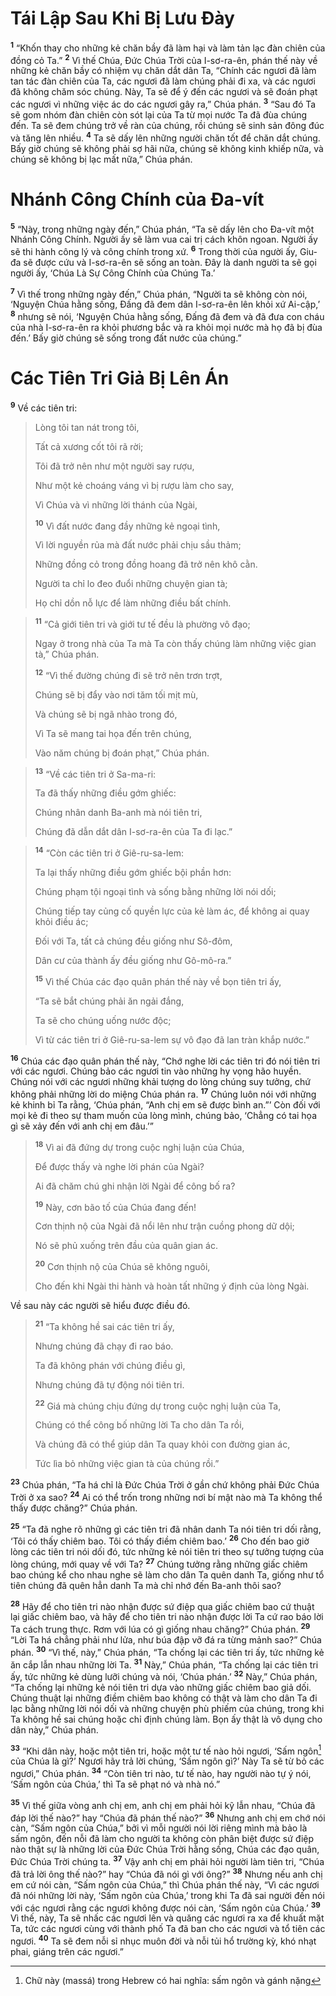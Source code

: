 # Tái Lập Sau Khi Bị Lưu Ðày
<sup><b>1</b></sup> “Khốn thay cho những kẻ chăn bầy đã làm hại và làm tản lạc đàn chiên của đồng cỏ Ta.” <sup><b>2</b></sup> Vì thế Chúa, Ðức Chúa Trời của I-sơ-ra-ên, phán thế này về những kẻ chăn bầy có nhiệm vụ chăn dắt dân Ta, “Chính các ngươi đã làm tan tác đàn chiên của Ta, các ngươi đã làm chúng phải đi xa, và các ngươi đã không chăm sóc chúng. Này, Ta sẽ để ý đến các ngươi và sẽ đoán phạt các ngươi vì những việc ác do các ngươi gây ra,” Chúa phán. <sup><b>3</b></sup> “Sau đó Ta sẽ gom nhóm đàn chiên còn sót lại của Ta từ mọi nước Ta đã đùa chúng đến. Ta sẽ đem chúng trở về ràn của chúng, rồi chúng sẽ sinh sản đông đúc và tăng lên nhiều. <sup><b>4</b></sup> Ta sẽ dấy lên những người chăn tốt để chăn dắt chúng. Bấy giờ chúng sẽ không phải sợ hãi nữa, chúng sẽ không kinh khiếp nữa, và chúng sẽ không bị lạc mất nữa,” Chúa phán.


# Nhánh Công Chính của Ða-vít
<sup><b>5</b></sup> “Này, trong những ngày đến,” Chúa phán, “Ta sẽ dấy lên cho Ða-vít một Nhánh Công Chính. Người ấy sẽ làm vua cai trị cách khôn ngoan. Người ấy sẽ thi hành công lý và công chính trong xứ. <sup><b>6</b></sup> Trong thời của người ấy, Giu-đa sẽ được cứu và I-sơ-ra-ên sẽ sống an toàn. Ðây là danh người ta sẽ gọi người ấy, ‘Chúa Là Sự Công Chính của Chúng Ta.’

<sup><b>7</b></sup> Vì thế trong những ngày đến,” Chúa phán, “Người ta sẽ không còn nói, ‘Nguyện Chúa hằng sống, Ðấng đã đem dân I-sơ-ra-ên lên khỏi xứ Ai-cập,’ <sup><b>8</b></sup> nhưng sẽ nói, ‘Nguyện Chúa hằng sống, Ðấng đã đem và đã đưa con cháu của nhà I-sơ-ra-ên ra khỏi phương bắc và ra khỏi mọi nước mà họ đã bị đùa đến.’ Bấy giờ chúng sẽ sống trong đất nước của chúng.”


# Các Tiên Tri Giả Bị Lên Án
<sup><b>9</b></sup> Về các tiên tri:


> Lòng tôi tan nát trong tôi,
> 
> Tất cả xương cốt tôi rã rời;
> 
> Tôi đã trở nên như một người say rượu,
> 
> Như một kẻ choáng váng vì bị rượu làm cho say,
> 
> Vì Chúa và vì những lời thánh của Ngài,
> 
> <sup><b>10</b></sup> Vì đất nước đang đầy những kẻ ngoại tình,
> 
> Vì lời nguyền rủa mà đất nước phải chịu sầu thảm;
> 
> Những đồng cỏ trong đồng hoang đã trở nên khô cằn.
> 
> Người ta chỉ lo đeo đuổi những chuyện gian tà;
> 
> Họ chỉ dồn nỗ lực để làm những điều bất chính.
>


> <sup><b>11</b></sup> “Cả giới tiên tri và giới tư tế đều là phường vô đạo;
> 
> Ngay ở trong nhà của Ta mà Ta còn thấy chúng làm những việc gian tà,” Chúa phán.
> 
> <sup><b>12</b></sup> “Vì thế đường chúng đi sẽ trở nên trơn trợt,
> 
> Chúng sẽ bị đẩy vào nơi tăm tối mịt mù,
> 
> Và chúng sẽ bị ngã nhào trong đó,
> 
> Vì Ta sẽ mang tai họa đến trên chúng,
> 
> Vào năm chúng bị đoán phạt,” Chúa phán.
>


> <sup><b>13</b></sup> “Về các tiên tri ở Sa-ma-ri:
> 
> Ta đã thấy những điều gớm ghiếc:
> 
> Chúng nhân danh Ba-anh mà nói tiên tri,
> 
> Chúng đã dẫn dắt dân I-sơ-ra-ên của Ta đi lạc.”
>


> <sup><b>14</b></sup> “Còn các tiên tri ở Giê-ru-sa-lem:
> 
> Ta lại thấy những điều gớm ghiếc bội phần hơn:
> 
> Chúng phạm tội ngoại tình và sống bằng những lời nói dối;
> 
> Chúng tiếp tay củng cố quyền lực của kẻ làm ác, để không ai quay khỏi điều ác;
> 
> Ðối với Ta, tất cả chúng đều giống như Sô-đôm,
> 
> Dân cư của thành ấy đều giống như Gô-mô-ra.”
> 
> <sup><b>15</b></sup> Vì thế Chúa các đạo quân phán thế này về bọn tiên tri ấy,
> 
> “Ta sẽ bắt chúng phải ăn ngải đắng,
> 
> Ta sẽ cho chúng uống nước độc;
> 
> Vì từ các tiên tri ở Giê-ru-sa-lem sự vô đạo đã lan tràn khắp nước.”
>

<sup><b>16</b></sup> Chúa các đạo quân phán thế này, “Chớ nghe lời các tiên tri đó nói tiên tri với các ngươi. Chúng bảo các ngươi tin vào những hy vọng hão huyền. Chúng nói với các ngươi những khải tượng do lòng chúng suy tưởng, chứ không phải những lời do miệng Chúa phán ra. <sup><b>17</b></sup> Chúng luôn nói với những kẻ khinh bỉ Ta rằng, ‘Chúa phán, “Anh chị em sẽ được bình an.”’ Còn đối với mọi kẻ đi theo sự tham muốn của lòng mình, chúng bảo, ‘Chẳng có tai họa gì sẽ xảy đến với anh chị em đâu.’”


> <sup><b>18</b></sup> Vì ai đã đứng dự trong cuộc nghị luận của Chúa,
> 
> Ðể được thấy và nghe lời phán của Ngài?
> 
> Ai đã chăm chú ghi nhận lời Ngài để công bố ra?
> 
> <sup><b>19</b></sup> Này, cơn bão tố của Chúa đang đến!
> 
> Cơn thịnh nộ của Ngài đã nổi lên như trận cuồng phong dữ dội;
> 
> Nó sẽ phủ xuống trên đầu của quân gian ác.
> 
> <sup><b>20</b></sup> Cơn thịnh nộ của Chúa sẽ không nguôi,
> 
> Cho đến khi Ngài thi hành và hoàn tất những ý định của lòng Ngài.
>

Về sau này các người sẽ hiểu được điều đó.


> <sup><b>21</b></sup> “Ta không hề sai các tiên tri ấy,
> 
> Nhưng chúng đã chạy đi rao báo.
> 
> Ta đã không phán với chúng điều gì,
> 
> Nhưng chúng đã tự động nói tiên tri.
> 
> <sup><b>22</b></sup> Giá mà chúng chịu đứng dự trong cuộc nghị luận của Ta,
> 
> Chúng có thể công bố những lời Ta cho dân Ta rồi,
> 
> Và chúng đã có thể giúp dân Ta quay khỏi con đường gian ác,
> 
> Tức lìa bỏ những việc gian tà của chúng rồi.”
>

<sup><b>23</b></sup> Chúa phán, “Ta há chỉ là Ðức Chúa Trời ở gần chứ không phải Ðức Chúa Trời ở xa sao? <sup><b>24</b></sup> Ai có thể trốn trong những nơi bí mật nào mà Ta không thể thấy được chăng?” Chúa phán.

<sup><b>25</b></sup> “Ta đã nghe rõ những gì các tiên tri đã nhân danh Ta nói tiên tri dối rằng, ‘Tôi có thấy chiêm bao. Tôi có thấy điềm chiêm bao.’ <sup><b>26</b></sup> Cho đến bao giờ lòng các tiên tri nói dối đó, tức những kẻ nói tiên tri theo sự tưởng tượng của lòng chúng, mới quay về với Ta? <sup><b>27</b></sup> Chúng tưởng rằng những giấc chiêm bao chúng kể cho nhau nghe sẽ làm cho dân Ta quên danh Ta, giống như tổ tiên chúng đã quên hẳn danh Ta mà chỉ nhớ đến Ba-anh thôi sao?

<sup><b>28</b></sup> Hãy để cho tiên tri nào nhận được sứ điệp qua giấc chiêm bao cứ thuật lại giấc chiêm bao, và hãy để cho tiên tri nào nhận được lời Ta cứ rao báo lời Ta cách trung thực. Rơm với lúa có gì giống nhau chăng?” Chúa phán. <sup><b>29</b></sup> “Lời Ta há chẳng phải như lửa, như búa đập vỡ đá ra từng mảnh sao?” Chúa phán. <sup><b>30</b></sup> “Vì thế, này,” Chúa phán, “Ta chống lại các tiên tri ấy, tức những kẻ ăn cắp lẫn nhau những lời Ta. <sup><b>31</b></sup> Này,” Chúa phán, “Ta chống lại các tiên tri ấy, tức những kẻ dùng lưỡi chúng và nói, ‘Chúa phán.’ <sup><b>32</b></sup> Này,” Chúa phán, “Ta chống lại những kẻ nói tiên tri dựa vào những giấc chiêm bao giả dối. Chúng thuật lại những điềm chiêm bao không có thật và làm cho dân Ta đi lạc bằng những lời nói dối và những chuyện phù phiếm của chúng, trong khi Ta không hề sai chúng hoặc chỉ định chúng làm. Bọn ấy thật là vô dụng cho dân này,” Chúa phán.

<sup><b>33</b></sup> “Khi dân này, hoặc một tiên tri, hoặc một tư tế nào hỏi ngươi, ‘Sấm ngôn[^1] của Chúa là gì?’ Ngươi hãy trả lời chúng, ‘Sấm ngôn gì?’ Này Ta sẽ từ bỏ các ngươi,” Chúa phán. <sup><b>34</b></sup> “Còn tiên tri nào, tư tế nào, hay người nào tự ý nói, ‘Sấm ngôn của Chúa,’ thì Ta sẽ phạt nó và nhà nó.”

<sup><b>35</b></sup> Vì thế giữa vòng anh chị em, anh chị em phải hỏi kỹ lẫn nhau, “Chúa đã đáp lời thế nào?” hay “Chúa đã phán thế nào?” <sup><b>36</b></sup> Nhưng anh chị em chớ nói càn, “Sấm ngôn của Chúa,” bởi vì mỗi người nói lời riêng mình mà bảo là sấm ngôn, đến nỗi đã làm cho người ta không còn phân biệt được sứ điệp nào thật sự là những lời của Ðức Chúa Trời hằng sống, Chúa các đạo quân, Ðức Chúa Trời chúng ta. <sup><b>37</b></sup> Vậy anh chị em phải hỏi người làm tiên tri, “Chúa đã trả lời ông thế nào?” hay “Chúa đã nói gì với ông?” <sup><b>38</b></sup> Nhưng nếu anh chị em cứ nói càn, “Sấm ngôn của Chúa,” thì Chúa phán thế này, “Vì các ngươi đã nói những lời này, ‘Sấm ngôn của Chúa,’ trong khi Ta đã sai người đến nói với các ngươi rằng các ngươi không được nói càn, ‘Sấm ngôn của Chúa.’ <sup><b>39</b></sup> Vì thế, này, Ta sẽ nhấc các ngươi lên và quăng các ngươi ra xa để khuất mặt Ta, tức các ngươi cùng với thành phố Ta đã ban cho các ngươi và tổ tiên các ngươi. <sup><b>40</b></sup> Ta sẽ đem nỗi sỉ nhục muôn đời và nỗi tủi hổ trường kỳ, khó nhạt phai, giáng trên các ngươi.”

[^1]: Chữ này (massá) trong Hebrew có hai nghĩa: sấm ngôn và gánh nặng